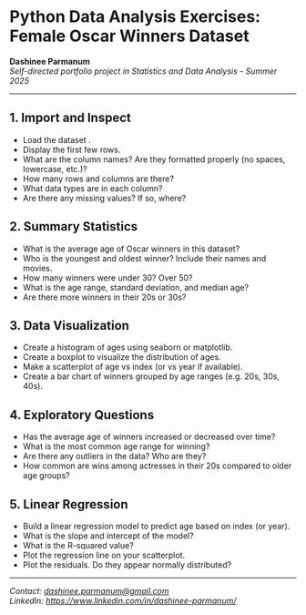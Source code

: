 # Python Data Analysis Exercises: Female Oscar Winners Dataset

**Dashinee Parmanum**  
*Self-directed portfolio project in Statistics and Data Analysis - Summer 2025*

---
## 1. Import and Inspect
- Load the dataset .
- Display the first few rows.
- What are the column names? Are they formatted properly (no spaces, lowercase, etc.)?
- How many rows and columns are there?
- What data types are in each column?
- Are there any missing values? If so, where?

## 2. Summary Statistics
- What is the average age of Oscar winners in this dataset?
- Who is the youngest and oldest winner? Include their names and movies.
- How many winners were under 30? Over 50?
- What is the age range, standard deviation, and median age?
- Are there more winners in their 20s or 30s?

## 3. Data Visualization
- Create a histogram of ages using seaborn or matplotlib.
- Create a boxplot to visualize the distribution of ages.
- Make a scatterplot of age vs index (or vs year if available).
- Create a bar chart of winners grouped by age ranges (e.g. 20s, 30s, 40s).

## 4. Exploratory Questions
- Has the average age of winners increased or decreased over time?
- What is the most common age range for winning?
- Are there any outliers in the data? Who are they?
- How common are wins among actresses in their 20s compared to older age groups?

## 5. Linear Regression
- Build a linear regression model to predict age based on index (or year).
- What is the slope and intercept of the model?
- What is the R-squared value?
- Plot the regression line on your scatterplot.
- Plot the residuals. Do they appear normally distributed?

---
*Contact: dashinee.parmanum@gmail.com*  
*LinkedIn: https://www.linkedin.com/in/dashinee-parmanum/*